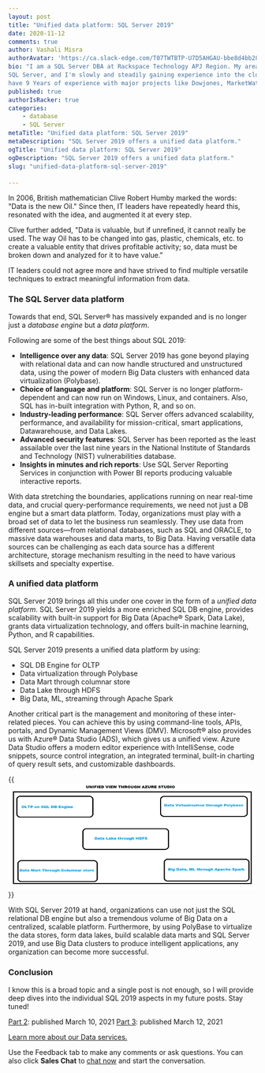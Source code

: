```yaml
---
layout: post
title: "Unified data platform: SQL Server 2019"
date: 2020-11-12
comments: true
author: Vashali Misra
authorAvatar: 'https://ca.slack-edge.com/T07TWTBTP-U7D5AHGAU-bbe8d4bb28c6-512'
bio: "I am a SQL Server DBA at Rackspace Technology APJ Region. My area of expertise is
SQL Server, and I'm slowly and steadily gaining experience into the cloud technologies. I
have 9 Years of experience with major projects like Dowjones, MarketWatch, Regeneron, etc."
published: true
authorIsRacker: true
categories:
    - database
    - SQL Server
metaTitle: "Unified data platform: SQL Server 2019"
metaDescription: "SQL Server 2019 offers a unified data platform."
ogTitle: "Unified data platform: SQL Server 2019"
ogDescription: "SQL Server 2019 offers a unified data platform."
slug: "unified-data-platform-sql-server-2019"

---
```


In 2006, British mathematician Clive Robert Humby marked the words: "Data is the new Oil." 
Since then, IT leaders have repeatedly heard this, resonated with the idea, and augmented
it at every step.

<!--more-->

Clive further added, "Data is valuable, but if unrefined, it cannot really be used. The way
Oil has to be changed into gas, plastic, chemicals, etc. to create a valuable entity that
drives profitable activity; so, data must be broken down and analyzed for it to have value."  

IT leaders could not agree more and have strived to find multiple versatile techniques
to extract meaningful information from data.

### The SQL Server data platform

Towards that end, SQL Server&reg; has massively expanded and is no longer just a 
*database engine* but a *data platform*.

Following are some of the best things about SQL 2019:

- **Intelligence over any data**: SQL Server 2019 has gone beyond playing with relational
  data and can now handle structured and unstructured data, using the power of modern Big Data
  clusters with enhanced data virtualization (Polybase).
- **Choice of language and platform**: SQL Server is no longer platform-dependent and can
  now run on Windows, Linux, and containers. Also, SQL has in-built integration with Python,
  R, and so on.
- **Industry-leading performance**: SQL Server offers advanced scalability, performance,
  and availability for mission-critical, smart applications, Datawarehouse, and Data Lakes.
- **Advanced security features**: SQL Server has been reported as the least assailable over
  the last nine years in the National Institute of Standards and Technology (NIST)
  vulnerabilities database.
- **Insights in minutes and rich reports**: Use SQL Server Reporting Services in
  conjunction with Power BI reports producing valuable interactive reports.

With data stretching the boundaries, applications running on near real-time data, and crucial
query-performance requirements, we need not just a DB engine but a smart data platform. Today,
organizations must play with a broad set of data to let the business run seamlessly. They
use data from different sources&mdash;from relational databases, such as SQL and ORACLE, to
massive data warehouses and data marts, to Big Data. Having versatile data sources can be
challenging as each data source has a different architecture, storage mechanism resulting
in the need to have various skillsets and specialty expertise.

### A unified data platform

SQL Server 2019 brings all this under one cover in the form of a *unified data platform*.
SQL Server 2019 yields a more enriched SQL DB engine, provides scalability with built-in support
for Big Data (Apache&reg; Spark, Data Lake), grants data virtualization technology, and
offers built-in machine learning, Python, and R capabilities.

SQL Server 2019 presents a unified data platform by using:

- SQL DB Engine for OLTP
- Data virtualization through Polybase
- Data Mart through columnar store
- Data Lake through HDFS
- Big Data, ML, streaming through Apache Spark

Another critical part is the management and monitoring of these inter-related pieces. You
can achieve this by using command-line tools, APIs, portals, and Dynamic Management Views
(DMV). Microsoft&reg; also provides us with Azure&reg; Data Studio (ADS), which gives us a
unified view. Azure Data Studio offers a modern editor experience with IntelliSense, code
snippets, source control integration, an integrated terminal, built-in charting of query
result sets, and customizable dashboards.

{{<img src="Picture1.png" title="" alt="">}}

With SQL Server 2019 at hand, organizations can use not just the SQL relational DB
engine but also a tremendous volume of Big Data on a centralized, scalable platform.
Furthermore, by using PolyBase to virtualize the data stores, form data lakes, build
scalable data marts and SQL Server 2019, and use Big Data clusters to produce intelligent
applications, any organization can become more successful.

### Conclusion

I know this is a broad topic and a single post is not enough, so I will provide deep dives
into the individual SQL 2019 aspects in my future posts. Stay tuned!

[Part 2](https://docs.rackspace.com/blog/unified-data-platform-part-two-data-virtualization-through-polybase/): published March 10, 2021
[Part 3](): published March 12, 2021

<a class="cta red" id="cta" href="https://www.rackspace.com/data">Learn more about our Data services.</a>

Use the Feedback tab to make any comments or ask questions. You can also click
**Sales Chat** to [chat now](https://www.rackspace.com/) and start the conversation.
